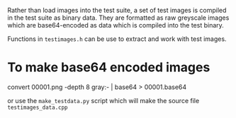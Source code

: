 
Rather than load images into the test suite, a set of test images is
compiled in the test suite as binary data.   They are formatted as
raw greyscale images which are base64-encoded as data which is compiled
into the test binary.  

Functions in `testimages.h` can be use to extract and work with test images.

# To make base64 encoded images

convert 00001.png -depth 8  gray:- | base64 > 00001.base64

or use the `make_testdata.py` script which will make the source file `testimages_data.cpp`
